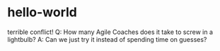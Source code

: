 # hello-world
terrible conflict!
Q: How many Agile Coaches does it take to screw in a lightbulb? 
A: Can we just try it instead of spending time on guesses?
